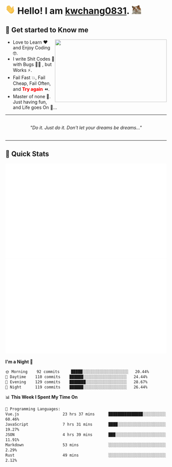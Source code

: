 <h1> <img src="./assets/hi.gif" height="30px"> Hello! I am <a href="https://github.com/kwchang0831">kwchang0831</a>. <img src="./assets/cool-cat.gif" height="30px"> </h1>
</h1>

## 🎉 Get started to Know me

<a href="#"><img align="right" src="https://media.tenor.com/S5qCffxIFdUAAAAC/the-muppet-kermit-the-frog.gif" width="349" height="195" /></a>

- Love to Learn ❤️ and Enjoy Coding 🤓.
- I write Shit Codes 💩 with Bugs 🐛🐛 , but Works ⚡️.
- Fail Fast 💥, Fail Cheap, Fail Often, and <span style="color:red;font-weight:800;">Try again</span> ⏪️.
- Master of none 🤪. Just having fun, and Life goes On 🌱...

<hr/>
<br/>
<div align="center">
<i>"Do it. Just do it. Don't let your dreams be dreams..." </i>
</div>
<br/>
<hr/>

## 🙈 Quick Stats

![](https://raw.githubusercontent.com/kwchang0831/kwchang0831/output/generated/overview.svg)
![](https://raw.githubusercontent.com/kwchang0831/kwchang0831/output/generated/languages.svg)

<!--START_SECTION:waka-->
**I'm a Night 🦉** 

```text
🌞 Morning    92 commits     █████░░░░░░░░░░░░░░░░░░░░   20.44% 
🌆 Daytime    110 commits    ██████░░░░░░░░░░░░░░░░░░░   24.44% 
🌃 Evening    129 commits    ███████░░░░░░░░░░░░░░░░░░   28.67% 
🌙 Night      119 commits    ██████░░░░░░░░░░░░░░░░░░░   26.44%

```


📊 **This Week I Spent My Time On** 

```text
💬 Programming Languages: 
Vue.js                   23 hrs 37 mins      ███████████████░░░░░░░░░░   60.46% 
JavaScript               7 hrs 31 mins       ████░░░░░░░░░░░░░░░░░░░░░   19.27% 
JSON                     4 hrs 39 mins       ███░░░░░░░░░░░░░░░░░░░░░░   11.91% 
Markdown                 53 mins             ░░░░░░░░░░░░░░░░░░░░░░░░░   2.29% 
Rust                     49 mins             ░░░░░░░░░░░░░░░░░░░░░░░░░   2.12%

```


<!--END_SECTION:waka-->
